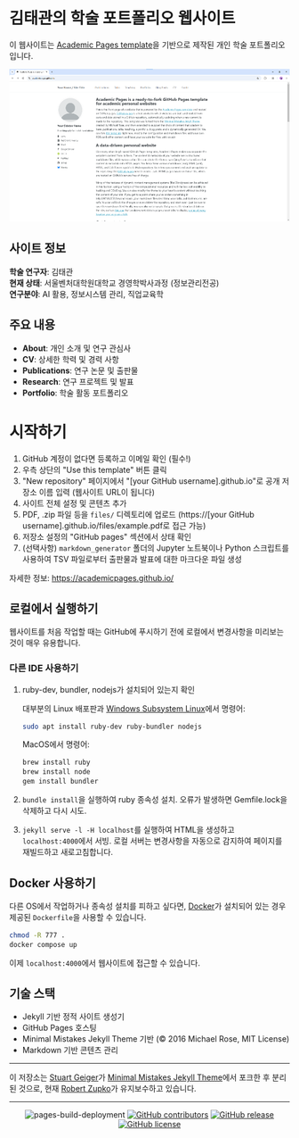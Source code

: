 # 김태관의 학술 포트폴리오 웹사이트

이 웹사이트는 [Academic Pages template](https://github.com/academicpages/academicpages.github.io)을 기반으로 제작된 개인 학술 포트폴리오입니다.

![Academic Pages template example](images/homepage.png "Academic Pages template example")

## 사이트 정보

**학술 연구자**: 김태관  
**현재 상태**: 서울벤처대학원대학교 경영학박사과정 (정보관리전공)  
**연구분야**: AI 활용, 정보시스템 관리, 직업교육학  

## 주요 내용

- **About**: 개인 소개 및 연구 관심사
- **CV**: 상세한 학력 및 경력 사항
- **Publications**: 연구 논문 및 출판물
- **Research**: 연구 프로젝트 및 발표
- **Portfolio**: 학술 활동 포트폴리오

# 시작하기

1. GitHub 계정이 없다면 등록하고 이메일 확인 (필수!)
2. 우측 상단의 "Use this template" 버튼 클릭
3. "New repository" 페이지에서 "[your GitHub username].github.io"로 공개 저장소 이름 입력 (웹사이트 URL이 됩니다)
4. 사이트 전체 설정 및 콘텐츠 추가
5. PDF, .zip 파일 등을 `files/` 디렉토리에 업로드 (https://[your GitHub username].github.io/files/example.pdf로 접근 가능)
6. 저장소 설정의 "GitHub pages" 섹션에서 상태 확인
7. (선택사항) `markdown_generator` 폴더의 Jupyter 노트북이나 Python 스크립트를 사용하여 TSV 파일로부터 출판물과 발표에 대한 마크다운 파일 생성

자세한 정보: https://academicpages.github.io/

## 로컬에서 실행하기

웹사이트를 처음 작업할 때는 GitHub에 푸시하기 전에 로컬에서 변경사항을 미리보는 것이 매우 유용합니다.

### 다른 IDE 사용하기
1. ruby-dev, bundler, nodejs가 설치되어 있는지 확인
    
    대부분의 Linux 배포판과 [Windows Subsystem Linux](https://learn.microsoft.com/en-us/windows/wsl/about)에서 명령어:
    ```bash
    sudo apt install ruby-dev ruby-bundler nodejs
    ```
    
    MacOS에서 명령어:
    ```bash
    brew install ruby
    brew install node
    gem install bundler
    ```

2. `bundle install`을 실행하여 ruby 종속성 설치. 오류가 발생하면 Gemfile.lock을 삭제하고 다시 시도.

3. `jekyll serve -l -H localhost`를 실행하여 HTML을 생성하고 `localhost:4000`에서 서빙. 로컬 서버는 변경사항을 자동으로 감지하여 페이지를 재빌드하고 새로고침합니다.

## Docker 사용하기

다른 OS에서 작업하거나 종속성 설치를 피하고 싶다면, [Docker](https://www.docker.com/)가 설치되어 있는 경우 제공된 `Dockerfile`을 사용할 수 있습니다.

```bash
chmod -R 777 .
docker compose up
```

이제 `localhost:4000`에서 웹사이트에 접근할 수 있습니다.

## 기술 스택

- Jekyll 기반 정적 사이트 생성기
- GitHub Pages 호스팅
- Minimal Mistakes Jekyll Theme 기반 (© 2016 Michael Rose, MIT License)
- Markdown 기반 콘텐츠 관리

---

이 저장소는 [Stuart Geiger](https://github.com/staeiou)가 [Minimal Mistakes Jekyll Theme](https://mmistakes.github.io/minimal-mistakes/)에서 포크한 후 분리된 것으로, 현재 [Robert Zupko](https://github.com/rjzupkoii)가 유지보수하고 있습니다.

---
<div align="center">
    
![pages-build-deployment](https://github.com/academicpages/academicpages.github.io/actions/workflows/pages/pages-build-deployment/badge.svg)
[![GitHub contributors](https://img.shields.io/github/contributors/academicpages/academicpages.github.io.svg)](https://github.com/academicpages/academicpages.github.io/graphs/contributors)
[![GitHub release](https://img.shields.io/github/v/release/academicpages/academicpages.github.io)](https://github.com/academicpages/academicpages.github.io/releases/latest)
[![GitHub license](https://img.shields.io/github/license/academicpages/academicpages.github.io?color=blue)](https://github.com/academicpages/academicpages.github.io/blob/master/LICENSE)

</div>